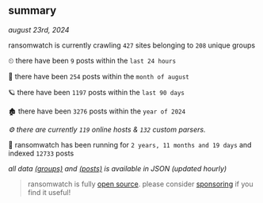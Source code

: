 
## summary
_august 23rd, 2024_

ransomwatch is currently crawling `427` sites belonging to `208` unique groups

⏲ there have been `9` posts within the `last 24 hours`

🦈 there have been `254` posts within the `month of august`

🪐 there have been `1197` posts within the `last 90 days`

🏚 there have been `3276` posts within the `year of 2024`

_⚙️ there are currently `119` online hosts & `132` custom parsers._

🦕 ransomwatch has been running for `2 years, 11 months and 19 days` and indexed `12733` posts

_all data  [(groups)](http://ransomwhat.telemetry.ltd/groups) and [(posts)](http://ransomwhat.telemetry.ltd/posts) is available in JSON (updated hourly)_

> ransomwatch is fully [open source](https://github.com/joshhighet/ransomwatch#ransomwatch--). please consider [sponsoring](https://github.com/sponsors/joshhighet) if you find it useful!

